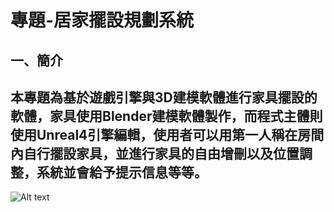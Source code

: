 # 專題-居家擺設規劃系統
## 一、簡介
## 本專題為基於遊戲引擎與3D建模軟體進行家具擺設的軟體，家具使用Blender建模軟體製作，而程式主體則使用Unreal4引擎編輯，使用者可以用第一人稱在房間內自行擺設家具，並進行家具的自由增刪以及位置調整，系統並會給予提示信息等等。
[structure]: https://images.plurk.com/2wXhZkq6BlM7JujB5pmSXb.png  "pic1"
![Alt text][structure]
